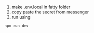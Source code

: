 1. make .env.local in fatty folder 
2. copy paste the secret from messenger
3. run using 
```
npm run dev
```